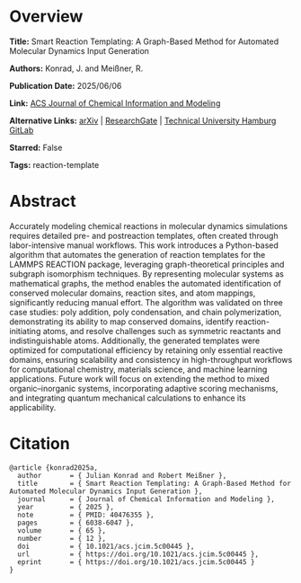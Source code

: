 # Overview
**Title:**
Smart Reaction Templating: A Graph-Based Method for Automated Molecular Dynamics Input Generation

**Authors:**
Konrad, J. and Meißner, R.

**Publication Date:**
2025/06/06

**Link:**
[ACS Journal of Chemical Information and Modeling](https://www.nature.com/articles/s41467-025-61803-0)

**Alternative Links:**
[arXiv](https://arxiv.org/abs/2503.02678) |
[ResearchGate](https://www.researchgate.net/publication/389581087_Smart_Reaction_Templating_A_Graph-Based_Method_for_Automated_Molecular_Dynamics_Input_Generation) |
[Technical University Hamburg GitLab](https://collaborating.tuhh.de/m-29/software/templater)

**Starred:**
False

**Tags:**
reaction-template


# Abstract
Accurately modeling chemical reactions in molecular dynamics simulations requires detailed pre- and postreaction templates, often created through labor-intensive manual workflows.
This work introduces a Python-based algorithm that automates the generation of reaction templates for the LAMMPS REACTION package, leveraging graph-theoretical principles and subgraph isomorphism techniques.
By representing molecular systems as mathematical graphs, the method enables the automated identification of conserved molecular domains, reaction sites, and atom mappings, significantly reducing manual effort.
The algorithm was validated on three case studies: poly addition, poly condensation, and chain polymerization, demonstrating its ability to map conserved domains, identify reaction-initiating atoms, and resolve challenges such as symmetric reactants and indistinguishable atoms.
Additionally, the generated templates were optimized for computational efficiency by retaining only essential reactive domains, ensuring scalability and consistency in high-throughput workflows for computational chemistry, materials science, and machine learning applications.
Future work will focus on extending the method to mixed organic–inorganic systems, incorporating adaptive scoring mechanisms, and integrating quantum mechanical calculations to enhance its applicability.


# Citation
```
@article {konrad2025a,
  author       = { Julian Konrad and Robert Meißner },
  title        = { Smart Reaction Templating: A Graph-Based Method for Automated Molecular Dynamics Input Generation },
  journal      = { Journal of Chemical Information and Modeling },
  year         = { 2025 },
  note         = { PMID: 40476355 },
  pages        = { 6038-6047 },
  volume       = { 65 },
  number       = { 12 },
  doi          = { 10.1021/acs.jcim.5c00445 },
  url          = { https://doi.org/10.1021/acs.jcim.5c00445 },
  eprint       = { https://doi.org/10.1021/acs.jcim.5c00445 }
}
```
